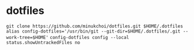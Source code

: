 # dotfiles
`git clone https://github.com/minukchoi/dotfiles.git $HOME/.dotfiles`
`alias config-dotfiles='/usr/bin/git --git-dir=$HOME/.dotfiles/.git --work-tree=$HOME'`
`config-dotfiles config --local status.showUntrackedFiles no`
